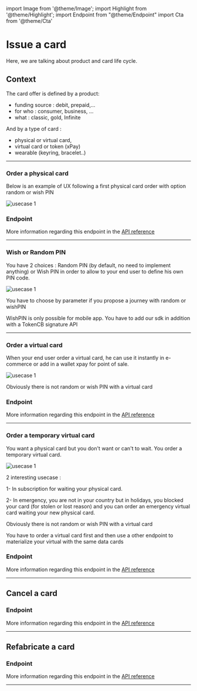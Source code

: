 import Image from '@theme/Image';
import Highlight from '@theme/Highlight';
import Endpoint from "@theme/Endpoint"
import Cta from '@theme/Cta'

# Issue a card
Here, we are talking about product and card life cycle.

## Context
The card offer is defined by a product:
- funding source : debit, prepaid,...
- for who : consumer, business, ...
- what : classic, gold, Infinite

And by a type of card : 
- physical or virtual card, 
- virtual card or token (xPay) 
- wearable (keyring, bracelet..)

---

### Order a physical card

<Highlight type="tip">
 
 Below is an example of UX following a first physical card order with option random or wish PIN
 
</Highlight>

<Image src="docs/Card_Order.png" alt="usecase 1"/>

### Endpoint

More information regarding this endpoint in the [API reference](/api/CardFactory)

<Endpoint apiUrl="/v1.0/migrationProxy" path="/api​/v2.0​/card" method="post"/>

---

### Wish or Random PIN

<Highlight type="tip">
 
 You have 2 choices : Random PIN (by default, no need to implement anything) or Wish PIN in order to allow to your end user to define his own PIN code. 
 
</Highlight>

<Image src="docs/PIn_Define.png" alt="usecase 1"/>

<Highlight>
 
 You have to choose by parameter if you propose a journey with random or wishPIN

</Highlight>

<Highlight type="caution">
 
 WishPIN is only possible for mobile app. You have to add our sdk in addition with a TokenCB signature API
 
</Highlight>

---

### Order a virtual card

<Highlight type="tip">
 
 When your end user order a virtual card, he can use it instantly in e-commerce or add in a wallet xpay for point of sale.
 
</Highlight>

<Image src="docs/vCard_Order.png" alt="usecase 1"/>

<Highlight>
  
 Obviously there is not random or wish PIN with a virtual card

</Highlight>

### Endpoint

More information regarding this endpoint in the [API reference](/api/CardFactory)

<Endpoint apiUrl="/v1.0/migrationProxy" path="/api​/v2.0​/card" method="post"/>


---

### Order a temporary virtual card

<Highlight type="tip">
 
 You want a physical card but you don't want or can't to wait. You order a temporary virtual card.
 
</Highlight>

<Image src="docs/Card_2_Order.png" alt="usecase 1"/>
<Highlight type="tip">
 
 2 interesting usecase :  
 
 1- In subscription for waiting your physical card. 
 
 2- In emergency, you are not in your country but in holidays, you blocked your card (for stolen or lost reason) and you can order an emergency virtual card waiting your new physical card.
 
</Highlight>
<Highlight>
  
 Obviously there is not random or wish PIN with a virtual card

</Highlight>

<Highlight type="caution">
 
 You have to order a virtual card first and then use a other endpoint to materialize your virtual with the same data cards
 
</Highlight>

### Endpoint

More information regarding this endpoint in the [API reference](/api/CardFactory)

<Endpoint apiUrl="/v1.0/migrationProxy" path="/api​/v2.0​/card" method="post"/>

---

## Cancel a card

### Endpoint

More information regarding this endpoint in the [API reference](/api/CardFactory)

<Endpoint apiUrl="/v1.0/migrationProxy" path="/api​/v2.0​/card/{CardExternalRef}/cancel" method="patch"/>

---

## Refabricate a card

### Endpoint

More information regarding this endpoint in the [API reference](/api/CardFactory)

<Endpoint apiUrl="/v1.0/migrationProxy" path="/api​/v2.0​/card/refabricate" method="post"/>

--- 

<Cta
  context="doc"
  ui="button"
  link="/api/CardFactory"
  label="Try it out"
/>
